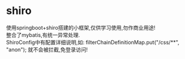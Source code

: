 # shiro

使用springboot+shiro搭建的小框架,仅供学习使用,勿作商业用途!<br>
整合了mybatis,有统一异常处理.<br>
ShiroConfig中有配置详细说明,如: filterChainDefinitionMap.put("/css/**", "anon"); 就不会被拦截,免登录访问!